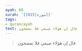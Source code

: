 ```yaml
---
ayah: 68
surah: '[[015|سورة]]'
tags:
- quran/ayah
text: قال إن هؤلاء ضيفي فلا تفضحون
---
```

> قال إن هؤلاء ضيفي فلا تفضحون
